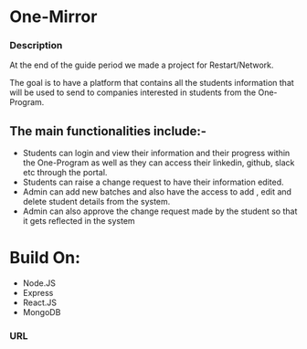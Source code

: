 # One-Mirror 


### Description
At the end of the guide period we made a project for Restart/Network.

The goal is to have a platform that contains all the students information that will be used to send to companies interested in students from the One-Program. 

## The main functionalities include:-

* Students can login and view their information and their progress within the One-Program as well as they can access their linkedin, github, slack etc through the portal. 
* Students can raise a change request to have their information edited.
* Admin can add new batches and also have the access to add , edit and delete student details from the system. 
* Admin can also approve the change request made by the student so that it gets reflected in the system

# Build On:
* Node.JS
* Express
* React.JS
* MongoDB

### URL 

